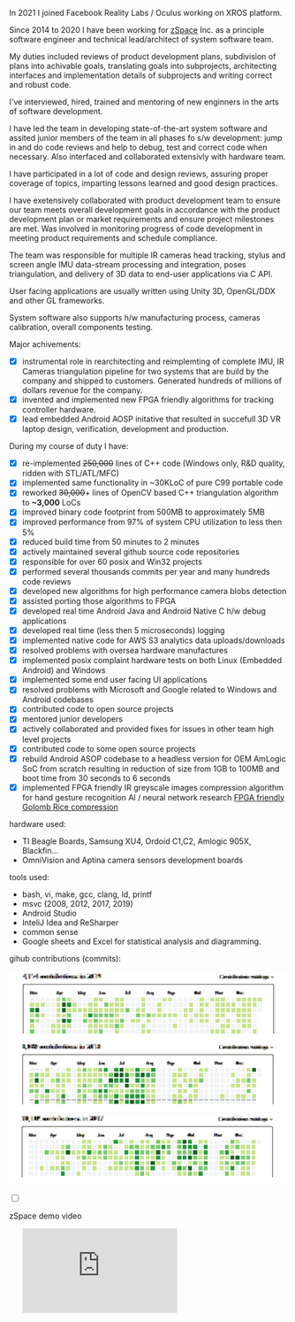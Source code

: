 In 2021 I joined Facebook Reality Labs / Oculus working on XROS platform.

Since 2014 to 2020 I have been working for <a href="http://www.zspace.com" target="_blank">zSpace</a> Inc.
as a principle software engineer and technical lead/architect of system software team.

My duties included reviews of product development plans, subdivision of plans into achivable goals, translating goals into subprojects, architecting interfaces and implementation details of subprojects and writing correct and robust code.

I've interviewed, hired, trained and mentoring of new enginners in the arts of software development.

I have led the team in developing state-of-the-art system software and assited junior members of the team in all phases fo s/w development: jump in and do code reviews and help to debug, test and correct code when necessary. Also interfaced and collaborated extensivly with hardware team.

I have participated in a lot of code and design reviews, assuring proper coverage of topics, imparting lessons learned and good design practices.

I have exetensively collaborated with product development team to ensure our team meets overall development goals in accordance with the product development plan or market requirements and ensure project milestones are met. Was involved in monitoring progress of code development in meeting product requirements and schedule compliance.

The team was responsible for multiple IR cameras head tracking, stylus and screen angle IMU data-stream processing and integration, poses triangulation, and delivery of 3D data to end-user applications via C API.

User facing applications are usually written using Unity 3D, OpenGL/DDX and other GL frameworks.

System software also supports h/w manufacturing process, cameras calibration, overall components testing. 

Major achivements:
 - [x] instrumental role in rearchitecting and reimplemting of complete IMU, IR Cameras triangulation pipeline for two systems that are build by the company and shipped to customers. Generated hundreds of millions of dollars revenue for the company. 
 - [x] invented and implemented new FPGA friendly algorithms for tracking controller hardware. 
 - [x] lead embedded Android AOSP initative that resulted in succefull 3D VR laptop design, verification, development and production. 

During my course of duty I have:
 - [x] re-implemented ~~250,000~~ lines of C++ code (Windows only, R&D quality, ridden with STL/ATL/MFC)
 - [x] implemented same functionality in ~30KLoC of pure C99 portable code
 - [x] reworked ~~30,000~~+ lines of OpenCV based C++ triangulation algorithm to **~3,000** LoCs 
 - [x] improved binary code footprint from 500MB to approximately 5MB
 - [x] improved performance from 97% of system CPU utilization to less then 5%
 - [x] reduced build time from 50 minutes to 2 minutes
 - [x] actively maintained several github source code repositories
 - [x] responsible for over 60 posix and Win32 projects
 - [x] performed several thousands commits per year and many hundreds code reviews
 - [x] developed new algorithms for high performance camera blobs detection 
 - [x] assisted porting those algorithms to FPGA
 - [x] developed real time Android Java and Android Native C h/w debug applications 
 - [x] developed real time (less then 5 microseconds) logging
 - [x] implemented native code for AWS S3 analytics data uploads/downloads 
 - [x] resolved problems with oversea hardware manufactures
 - [x] implemented posix complaint hardware tests on both Linux (Embedded Android) and Windows
 - [x] implemented some end user facing UI applications
 - [x] resolved problems with Microsoft and Google related to Windows and Android codebases
 - [x] contributed code to open source projects
 - [x] mentored junior developers
 - [x] actively collaborated and provided fixes for issues in other team high level projects
 - [x] contributed code to some open source projects
 - [x] rebuild Android ASOP codebase to a headless version for OEM AmLogic SoC from scratch resulting in reduction of size from 1GB to 100MB and boot time from 30 seconds to 6 seconds
 - [x] implemented FPGA friendly IR greyscale images compression algorithm for hand gesture recognition AI / neural network research  <a href="https://github.com/leok7v/bdgr/blob/master/bdgr.c" target="_blank">FPGA friendly Golomb Rice compression</a>

hardware used:

 *  TI Beagle Boards, Samsung XU4, Ordoid C1,C2, Amlogic 905X, Blackfin...
 *  OmniVision and Aptina camera sensors development boards

tools used:
 * bash, vi, make, gcc, clang, ld, printf
 * msvc (2008, 2012, 2017, 2019)
 * Android Studio
 * InteliJ Idea and ReSharper
 * common sense
 * Google sheets and Excel for statistical analysis and diagramming.
 
gihub contributions (commits): 

![2019-punch-card](2019-punch-card.png)
![2018-punch-card](2018-punch-card.png)
![2017-punch-card](2017-punch-card.png)

<section class="accordion">
  <input type="checkbox" name="collapse" id="handle1">
  <p class="handle">
    <label for="handle1">zSpace demo video</label>
  <p>
  <div class="content">
    <div style="align: center; padding-left: 18pt;">
        <iframe width="280" height="153"  src="https://www.youtube.com/embed/-jsNH-H60io?rel=0&amp;autoplay=0&mute=1" 
         frameborder="0" allow="accelerometer; encrypted-media; gyroscope; picture-in-picture" allowfullscreen></iframe>    
    </div>
  </div>
</section>

